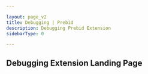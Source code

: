 ```yaml
---

layout: page_v2
title: Debugging | Prebid
description: Debugging Prebid Extension
sidebarType: 0

---
```


## Debugging Extension Landing Page

